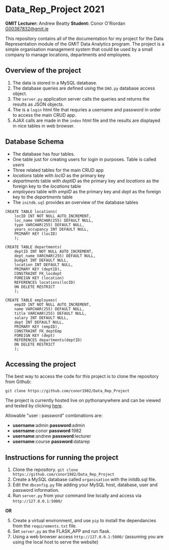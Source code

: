 # Data_Rep_Project 2021

**GMIT Lecturer:** Andrew Beatty
**Student:** Conor O'Riordan G00387832@gmit.ie

This repository contains all of the documentation for my project for the Data Representation module of the GMIT Data Analytics program. The project is a simple organisation management system that could be used by a small company to manage locations, departments and employees.

## Overview of the project

1. The data is stored in a MySQL database.
2. The database queries are defined using the `DAO.py` database access object.
3. The `server.py` application server calls the queries and returns the results as JSON objects.
4. The is a `login` html file that requries a username and password in order to access the main CRUD app.
5. AJAX calls are made in the `index` html file and the results are displayed in nice tables in web browser.


## Database Schema
* The database has four tables.
* One table just for creating users for login in purposes. Table is called *users*
* Three related tables for the main CRUD app
* *locations* table with *locID* as the primary key
* *departments* table with *deptID* as the primary key and *locations* as the foreign key to the *locations* table
* *employees* table with *empID* as the primary key and *dept* as the foreign key to the *departments* table
* The `initdb.sql` provides an overview of the database tables

```
CREATE TABLE locations(
    locID INT NOT NULL AUTO_INCREMENT,
    loc_name VARCHAR(255) DEFAULT NULL,
    type VARCHAR(255) DEFAULT NULL,
    years_occupancy INT DEFAULT NULL,
    PRIMARY KEY (locID)
    );

CREATE TABLE departments(
    deptID INT NOT NULL AUTO_INCREMENT,
    dept_name VARCHAR(255) DEFAULT NULL,
    budget INT DEFAULT NULL,
    location INT DEFAULT NULL,
    PRIMARY KEY (deptID),
    CONSTRAINT FK_locdept 
    FOREIGN KEY (location)
    REFERENCES locations(locID)
    ON DELETE RESTRICT
    );

CREATE TABLE employees(
    empID INT NOT NULL AUTO_INCREMENT,
    name VARCHAR(255) DEFAULT NULL,
    title VARCHAR(255) DEFAULT NULL,
    salary INT DEFAULT NULL,
    dept INT DEFAULT NULL,
    PRIMARY KEY (empID),
    CONSTRAINT FK_deptEmp
    FOREIGN KEY (dept)
    REFERENCES departments(deptID)
    ON DELETE RESTRICT
    );
```

## Accessing the project

The best way to access the code for this project is to clone the repository from Github:

```
git clone https://github.com/conor1982/Data_Rep_Project

```

The project is currently hosted live on pythonanywhere and can be viewed and tested by clicking <a href="http://conor1982.pythonanywhere.com/login">here</a>.

Allowable "user : password" combinations are:
* **username**:admin **password**:admin
* **username**:conor **password**:1982
* **username**:andrew **password**:lecturer
* **username**:course **password**:datarep



## Instructions for running the project

1. Clone the repository. `git clone https://github.com/conor1982/Data_Rep_Project`
2. Create a MySQL database called `organisation` with the initdb.sql file.
3. Edit the `dbconfig.py` file adding your MySQL host, database, user and password information.
4. Run `server.py` from your command line locally and access via `http://127.0.0.1:5000/`

**OR**

5. Create a virtual environment, and use `pip` to install the dependancies from the `requirements.txt` file.
6. Set `server.py` as the FLASK_APP and run flask.
7. Using a web browser access `http://127.0.0.1:5000/` (assuming you are using the local host to serve the website)



